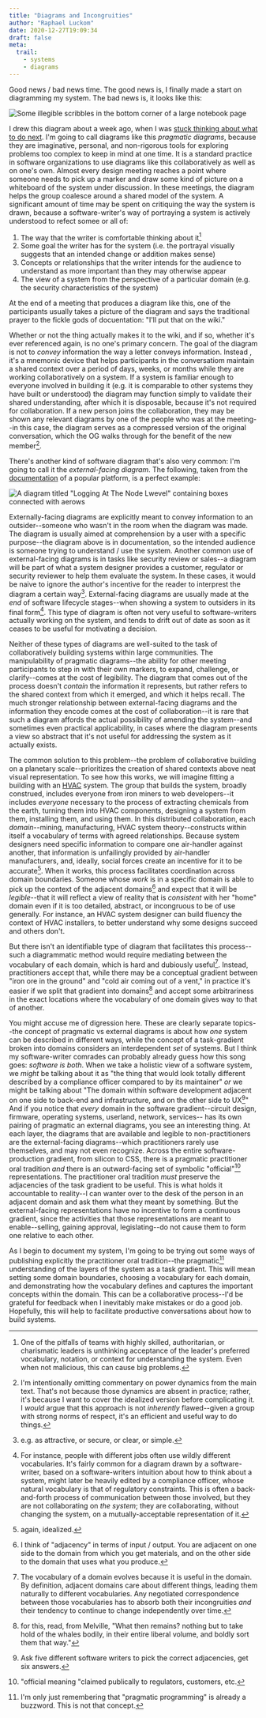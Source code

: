 ```yaml
---
title: "Diagrams and Incongruities"
author: "Raphael Luckom"
date: 2020-12-27T19:09:34
draft: false
meta:
  trail:
    - systems
    - diagrams
---
```

Good news / bad news time. The good news is, I finally made a start on diagramming my system.
The bad news is, it looks like this:

![Some illegible scribbles in the bottom corner of a large notebook page](https://media.raphaelluckom.com/images/0756fb04-613e-4dba-975e-75ef66acb4f2-1000.JPG)

I drew this diagram about a week ago, when I was [stuck thinking about what to do next](https://raphaelluckom.com/posts/deciding_what_comes_next.html). 
I'm going to call diagrams like this _pragmatic diagrams_, because they are imaginative, personal, and non-rigorous
tools for exploring problems too complex to keep in mind at one time. It is a standard practice in software organizations
to use diagrams like this collaboratively as well as on one's own. Almost every design meeting reaches a point where
someone needs to pick up a marker and draw some kind of picture on a whiteboard of the system under discussion. In these
meetings, the diagram helps the group coalesce around a shared model of the system. A significant amount of time may
be spent on critiquing the way the system is drawn, because a software-writer's way of portraying a system
is actively understood to refect somee or all of:

1. The way that the writer is comfortable thinking about it[^1]
2. Some goal the writer has for the system (i.e. the portrayal visually suggests that an intended change or addition makes sense)
3. Concepts or relationships that the writer intends for the audience to understand as more important than they may otherwise appear
4. The view of a system from the perspective of a particular domain (e.g. the security characteristics of the system)

At the end of a meeting that produces a diagram like this, one of the participants usually takes a picture of the
diagram and says the traditional prayer to the fickle gods of docuentation: "I'll put that on the wiki." 

Whether or not the thing actually makes it to the wiki, and if so, whether it's ever referenced again, is no one's
primary concern. The goal of the diagram is not to _convey_ information the way a letter conveys information. Instead ,
it's a mnemonic device that helps participants in the conversatiom maintain a shared context over a period of days,
weeks, or months while they are working collaboratively on a system. If a system is familiar enough to everyone
involved in building it (e.g. it is comparable to other systems they have built or understood) the diagram may function
simply to validate their shared understanding, after which it is disposable, because it's not required for collaboration.
If a new person joins the collaboration, they may be shown any relevant diagrams by one of the people who was at the
meeting--in this case, the diagram serves as a compressed version of the original conversation, which the OG walks
through for the benefit of the new member[^2]. 

There's another kind of software diagram that's also very common: I'm going to call it the _external-facing diagram_. 
The following, taken from the [documentation](https://kubernetes.io/docs/concepts/cluster-administration/logging/) of 
a popular platform, is a perfect example:

![A diagram titled "Logging At The Node Lwevel" containing boxes connected with aerows](/img/diagrams/k8s-logging.png)

Externally-facing diagrams are explicitly meant to convey information to an outsider--someone who wasn't in the room
when the diagram was made. The diagram is usually aimed at comprehension by a user with a specific purpose--the diagram
above is in documentation, so the intended audience is someone trying to understand / use the system. Another common
use of external-facing diagrams is in tasks like security review or sales--a diagram will be part of what a system designer
provides a customer, regulator or security reviewer to help them evaluate the system. In these cases, it would be naive
to ignore the author's incentive for the reader to interprest the diagram a certain way[^3]. External-facing diagrams
are usually made at the _end_ of software lifecycle stages--when showing a system to outsiders in its final form[^4]. 
This type of diagram is often not very useful to software-writers actually working on the system, and tends to drift
out of date as soon as it ceases to be useful for motivating a decision.

Neither of these types of diagrams are well-suited to the task of collaboratively building systems within large
communities. The manipulability of pragmatic diagrams--the ability for other meeting participants to step in with
their own markers, to expand, challenge, or clarify--comes at the cost of legibility. The diagram that comes out of
the process doesn't _contain_ the information it represents, but rather refers to the shared context from which it
emerged, and which it helps recall. The much stronger relationship between external-facing diagrams and the
information they encode comes at the cost of collaboration--it is rare that such a diagram affords the actual 
possibility of amending the system--and sometimes even practical applicability, in cases where the diagram presents a 
view so abstract that it's not useful for addressing the system as it actually exists.

The common solution to this problem--the problem of collaborative building on a planetary scale--prioritizes the 
creation of shared contexts above neat visual representation. To see how this works, we will imagine fitting a 
building with an [HVAC](https://en.wikipedia.org/wiki/Heating,_ventilation,_and_air_conditioning) system. The group
that builds the system, broadly construed, includes everyone from iron miners to web developers--it includes
_everyone_ necessary to the process of extracting chemicals from the earth, turning them into HVAC components,
designing a system from them, installing them, and using them. In this distributed collaboration, each _domain_--mining,
manufacturing, HVAC system theory--constructs within itself a vocabulary of terms with agreed relationships. Because
system designers need specific information to compare one air-handler against another, that information is unfailingly
provided by air-handler manufacturers, and, ideally, social forces create an incentive for it to be accurate[^5]. When
it works, this process facilitates coordination across domain boundaries. Someone whose _work_ is in a specific domain
is able to pick up the context of the adjacent domains[^6] and expect that it will be _legible_--that it will reflect
a view of reality that is _consistent_ with her "home" domain even if it is too detailed, abstract, or incongruous to be of
use generally. For instance, an HVAC system designer can build fluency the context of HVAC 
installers, to better understand why some designs succeed and others don't. 

But there isn't an identifiable type of diagram that facilitates this process--such a diagrammatic method would 
require mediating between the vocabulary of each domain, which is hard and dubiously useful[^7]. Instead, practitioners
accept that, while there may be a conceptual gradient between "iron ore in the ground" and "cold air coming out of a vent,"
in practice it's easier if we split that gradient into domains[^8] and accept some arbitrariness in the exact locations
where the vocabulary of one domain gives way to that of another.

You might accuse me of digression here. These are clearly separate topics--the concept of pragmatic vs external diagrams
is about how _one_ system can be described in different ways, while the concept of a task-gradient broken into domains considers
an interdependent _set_ of systems. But I think my software-writer comrades can probably already guess how this song goes: _software is both_.
When we take a holistic view of a software system, we _might_ be talking about it as "the thing that would look totally 
different described by a compliance officer compared to by its maintainer"  _or_ we might be talking about "The domain 
within software development adjacent on one side to back-end and infrastructure, and on the other side to UX[^9]" And
if you notice that _every_ domain in the software gradient--circuit design, firmware, operating systems, userland, network, services--
has its own pairing of pragmatic an external diagrams, you see an interesting thing. At each layer, the
diagrams that are available and legible to non-practitioners are the external-facing diagrams--which practitioners rarely
use themselves, and may not even recognize. Across the entire software-production gradient, from silicon to CSS, there
is a pragmatic practitioner oral tradition _and_ there is an outward-facing set of symbolic "official"[^10] representations. 
The practitioner oral tradition _must_ preserve the adjacencies of the task gradient to be useful. This is what holds 
it accountable to reality--I can wanter over to the desk of the person in an adjacent domain and ask them what they 
meant by something. But the external-facing representations have no incentive to form a continuous gradient, since
the activities that those representations are meant to enable--selling, gaining approval, legislating--do not
cause them to form one relative to each other.

As I begin to document my system, I'm going to be trying out some ways of publishing explicitly the practitioner
oral tradition--the pragmatic[^11] understanding of the layers of the system as a task gradient. This will mean
setting some domain boundaries, choosing a vocabulary for each domain, and demonstrating how the vocabulary defines 
and captures the important concepts within the domain. This can be a collaborative process--I'd be grateful for
feedback when I inevitably make mistakes or do a good job. Hopefully, this will help to facilitate productive
conversations about how to build systems.

[^1]: One of the pitfalls of teams with highly skilled, authoritarian, or charismatic leaders is unthinking acceptance of the leader's preferred vocabulary, notation, or context for understanding the system. Even when not malicious, this can cause big problems.

[^2]: I'm intentionally omitting commentary on power dynamics from the main text. That's not because those dynamics are absent in practice; rather, it's because I want to cover the idealized version before complicating it. I _would_ argue that this approach is not _inherently_ flawed--given a group with strong norms of respect, it's an efficient and useful way to do things.

[^3]: e.g. as attractive, or secure, or clear, or simple.

[^4]: For instance, people with different jobs often use wildly different vocabularies. It's fairly common for a diagram drawn by a software-writer, based on a software-writers intuition about how to think about a system, might later be heavily edited by a compliance officer, whose natural vocabulary is that of regulatory constraints. This is often a back-and-forth process of communication between those involved, but they are not collaborating on _the system_; they are collaborating, without changing the system, on a mutually-acceptable representation of it.

[^5]: again, idealized.

[^6]: I think of "adjacency" in terms of input / output. You are adjacent on one side to the domain from which you get materials, and on the other side to the domain that uses what you produce.

[^7]: The vocabulary of a domain evolves because it is useful in the domain. By definition, adjacent domains care about different things, leading them naturally to different vocabularies. Any negotiated correspondence between those vocabularies has to absorb both their incongruities _and_ their tendency to continue to change independently over time.

[^8]: for this, read, from Melville, "What then remains? nothing but to take hold of the whales bodily, in their entire liberal volume, and boldly sort them that way."

[^9]: Ask five different software writers to pick the correct adjacencies, get six answers.

[^10]: "official meaning "claimed publically to regulators, customers, etc.

[^11]: I'm only just remembering that "pragmatic programming" is already a buzzword. This is not that concept.
